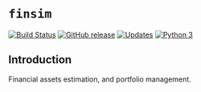 # `finsim`

[![Build Status](https://travis-ci.com/stephenhky/FinanceSimulation.svg?branch=master)](https://travis-ci.com/stephenhky/FinanceSimulation)
[![GitHub release](https://img.shields.io/github/release/stephenhky/FinanceSimulation.svg?maxAge=3600)](https://github.com/stephenhky/FinanceSimulation/releases)
[![Updates](https://pyup.io/repos/github/stephenhky/FinanceSimulation/shield.svg)](https://pyup.io/repos/github/stephenhky/FinanceSimulation/)
[![Python 3](https://pyup.io/repos/github/stephenhky/FinanceSimulation/python-3-shield.svg)](https://pyup.io/repos/github/stephenhky/FinanceSimulation/)


## Introduction

Financial assets estimation, and portfolio management.
